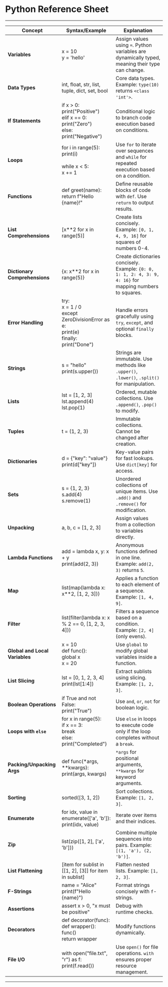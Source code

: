 # Python Reference Sheet

---

| **Concept**          | **Syntax/Example**                                                                                      | **Explanation**                                                                                               |
|-----------------------|-------------------------------------------------------------------------------------------------------|---------------------------------------------------------------------------------------------------------------|
| **Variables**         | x = 10 <br> y = 'hello'                                                                               | Assign values using `=`. Python variables are dynamically typed, meaning their type can change.               |
| **Data Types**        | int, float, str, list, tuple, dict, set, bool                                                         | Core data types. Example: `type(10)` returns `<class 'int'>`.                                                 |
| **If Statements**     | if x > 0:<br>    print("Positive")<br>elif x == 0:<br>    print("Zero")<br>else:<br>    print("Negative") | Conditional logic to branch code execution based on conditions.                                               |
| **Loops**             | for i in range(5):<br>    print(i)<br><br>while x < 5:<br>    x += 1                                  | Use `for` to iterate over sequences and `while` for repeated execution based on a condition.                  |
| **Functions**         | def greet(name):<br>    return f"Hello {name}!"                                                      | Define reusable blocks of code with `def`. Use `return` to output results.                                    |
| **List Comprehensions** | [x**2 for x in range(5)]                                                                             | Create lists concisely. Example: `[0, 1, 4, 9, 16]` for squares of numbers 0-4.                               |
| **Dictionary Comprehensions** | {x: x**2 for x in range(5)}                                                                   | Create dictionaries concisely. Example: `{0: 0, 1: 1, 2: 4, 3: 9, 4: 16}` for mapping numbers to squares.      |
| **Error Handling**    | try:<br>    x = 1 / 0<br>except ZeroDivisionError as e:<br>    print(e)<br>finally:<br>    print("Done") | Handle errors gracefully using `try`, `except`, and optional `finally` blocks.                                |
| **Strings**           | s = "hello"<br>print(s.upper())                                                                      | Strings are immutable. Use methods like `.upper()`, `.lower()`, `.split()` for manipulation.                  |
| **Lists**             | lst = [1, 2, 3]<br>lst.append(4)<br>lst.pop(1)                                                       | Ordered, mutable collections. Use `.append()`, `.pop()` to modify.                                            |
| **Tuples**            | t = (1, 2, 3)                                                                                        | Immutable collections. Cannot be changed after creation.                                                     |
| **Dictionaries**      | d = {"key": "value"}<br>print(d["key"])                                                              | Key-value pairs for fast lookups. Use `dict[key]` for access.                                                 |
| **Sets**              | s = {1, 2, 3}<br>s.add(4)<br>s.remove(1)                                                             | Unordered collections of unique items. Use `.add()` and `.remove()` for modification.                         |
| **Unpacking**         | a, b, c = [1, 2, 3]                                                                                  | Assign values from a collection to variables directly.                                                        |
| **Lambda Functions**  | add = lambda x, y: x + y<br>print(add(2, 3))                                                         | Anonymous functions defined in one line. Example: `add(2, 3)` returns `5`.                                    |
| **Map**               | list(map(lambda x: x**2, [1, 2, 3]))                                                                 | Applies a function to each element of a sequence. Example: `[1, 4, 9]`.                                       |
| **Filter**            | list(filter(lambda x: x % 2 == 0, [1, 2, 3, 4]))                                                     | Filters a sequence based on a condition. Example: `[2, 4]` (only evens).                                      |
| **Global and Local Variables** | x = 10<br>def func():<br>    global x<br>    x = 20                                          | Use `global` to modify global variables inside a function.                                                    |
| **List Slicing**      | lst = [0, 1, 2, 3, 4]<br>print(lst[1:4])                                                             | Extract sublists using slicing. Example: `[1, 2, 3]`.                                                         |
| **Boolean Operations** | if True and not False:<br>    print("True")                                                         | Use `and`, `or`, `not` for boolean logic.                                                                     |
| **Loops with `else`** | for x in range(5):<br>    if x == 3:<br>        break<br>else:<br>    print("Completed")             | Use `else` in loops to execute code only if the loop completes without a `break`.                             |
| **Packing/Unpacking Args** | def func(*args, **kwargs):<br>    print(args, kwargs)                                           | `*args` for positional arguments, `**kwargs` for keyword arguments.                                           |
| **Sorting**           | sorted([3, 1, 2])                                                                                   | Sort collections. Example: `[1, 2, 3]`.                                                                       |
| **Enumerate**         | for idx, value in enumerate(['a', 'b']):<br>    print(idx, value)                                    | Iterate over items and their indices.                                                                         |
| **Zip**               | list(zip([1, 2], ['a', 'b']))                                                                       | Combine multiple sequences into pairs. Example: `[(1, 'a'), (2, 'b')]`.                                       |
| **List Flattening**   | [item for sublist in [[1, 2], [3]] for item in sublist]                                              | Flatten nested lists. Example: `[1, 2, 3]`.                                                                   |
| **F-Strings**         | name = "Alice"<br>print(f"Hello {name}")                                                             | Format strings concisely with `f`-strings.                                                                    |
| **Assertions**        | assert x > 0, "x must be positive"                                                                  | Debug with runtime checks.                                                                                    |
| **Decorators**        | def decorator(func):<br>    def wrapper():<br>        func()<br>    return wrapper                   | Modify functions dynamically.                                                                                 |
| **File I/O**          | with open("file.txt", "r") as f:<br>    print(f.read())                                              | Use `open()` for file operations. `with` ensures proper resource management.                                   |

---